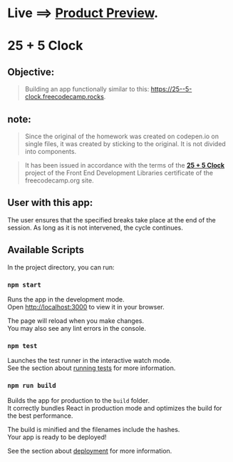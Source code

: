 # Live ==> [Product Preview]().


# 25 + 5 Clock


## Objective:
> Building an app functionally similar to this: https://25--5-clock.freecodecamp.rocks.

## note:
> Since the original of the homework was created on codepen.io on single files, it was created by sticking to the original. It is not divided into components.

> It has been issued in accordance with the terms of the [**25 + 5 Clock**](https://www.freecodecamp.org/learn/front-end-development-libraries/front-end-development-libraries-projects/build-a-25--5-clock) project of the Front End Development Libraries certificate of the freecodecamp.org site.

## User with this app:
The user ensures that the specified breaks take place at the end of the session. As long as it is not intervened, the cycle continues.


## Available Scripts

In the project directory, you can run:

### `npm start`

Runs the app in the development mode.\
Open [http://localhost:3000](http://localhost:3000) to view it in your browser.

The page will reload when you make changes.\
You may also see any lint errors in the console.

### `npm test`

Launches the test runner in the interactive watch mode.\
See the section about [running tests](https://facebook.github.io/create-react-app/docs/running-tests) for more information.

### `npm run build`

Builds the app for production to the `build` folder.\
It correctly bundles React in production mode and optimizes the build for the best performance.

The build is minified and the filenames include the hashes.\
Your app is ready to be deployed!

See the section about [deployment](https://facebook.github.io/create-react-app/docs/deployment) for more information.
